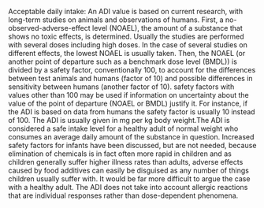 Acceptable daily intake: An ADI value is based on current research, with long-term studies on animals and observations of humans. First, a no-observed-adverse-effect level (NOAEL), the amount of a substance that shows no toxic effects, is determined. Usually the studies are performed with several doses including high doses. In the case of several studies on different effects, the lowest NOAEL is usually taken.  Then, the NOAEL (or another point of departure such as a benchmark dose level (BMDL)) is divided by a safety factor, conventionally 100, to account for the differences between test animals and humans (factor of 10) and possible differences in sensitivity between humans (another factor of 10). safety factors with values other than 100 may be used if information on uncertainty about the value of the point of departure (NOAEL or BMDL) justify it. For instance, if the ADI is based on data from humans the safety factor is usually 10 instead of 100. The ADI is usually given in mg per kg body weight.The ADI is considered a safe intake level for a healthy adult of normal weight who consumes an average daily amount of the substance in question. Increased safety factors for infants have been discussed, but are not needed, because elimination of chemicals is in fact often more rapid in children and as children generally suffer higher illness rates than adults, adverse effects caused by food additives can easily be disguised as any number of things children usually suffer with. It would be far more difficult to argue the case with a healthy adult. The ADI does not take into account allergic reactions that are individual responses rather than dose-dependent phenomena.
